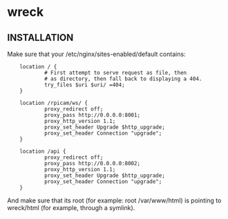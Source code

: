 # wreck

## INSTALLATION
Make sure that your /etc/nginx/sites-enabled/default contains:

        location / {
                # First attempt to serve request as file, then
                # as directory, then fall back to displaying a 404.
                try_files $uri $uri/ =404;
        }

        location /rpicam/ws/ {
                proxy_redirect off;
                proxy_pass http://0.0.0.0:8001;
                proxy_http_version 1.1;
                proxy_set_header Upgrade $http_upgrade;
                proxy_set_header Connection "upgrade";
        }

        location /api {
                proxy_redirect off;
                proxy_pass http://0.0.0.0:8002;
                proxy_http_version 1.1;
                proxy_set_header Upgrade $http_upgrade;
                proxy_set_header Connection "upgrade";
        }


And make sure that its root (for example: root /var/www/html) is pointing to wreck/html (for example, through a symlink).